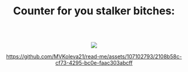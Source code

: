 <div align = "center" > 
  <h1 ><b>Counter for you stalker bitches: </b></h1> 
  <br> <br> 
  
  <img src="https://profile-counter.glitch.me/MVKoleva21/count.svg"></img>

 https://github.com/MVKoleva21/read-me/assets/107102793/2108b58c-cf73-4295-bc0e-faac303abcff
 </div>
